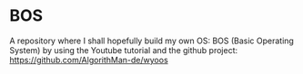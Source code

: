 # BOS
A repository where I shall hopefully build my own OS: BOS (Basic Operating System) by using the Youtube tutorial and the github project: https://github.com/AlgorithMan-de/wyoos

